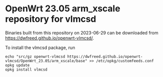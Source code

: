 OpenWrt 23.05 arm_xscale repository for vlmcsd
========

Binaries built from this repository on 2023-06-29 can be downloaded from <https://dwfreed.github.io/openwrt-vlmcsd/>.

To install the vlmcsd package, run

```
echo "src/gz openwrt-vlmcsd https://dwfreed.github.io/openwrt-vlmcsd/OpenWrt_23.05/arm_xscale/base" >> /etc/opkg/customfeeds.conf
opkg update
opkg install vlmcsd
```
